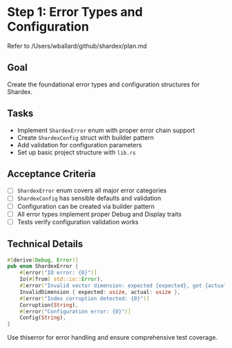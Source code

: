 # Step 1: Error Types and Configuration

Refer to /Users/wballard/github/shardex/plan.md

## Goal
Create the foundational error types and configuration structures for Shardex.

## Tasks
- Implement `ShardexError` enum with proper error chain support
- Create `ShardexConfig` struct with builder pattern
- Add validation for configuration parameters
- Set up basic project structure with `lib.rs`

## Acceptance Criteria
- [ ] `ShardexError` enum covers all major error categories
- [ ] `ShardexConfig` has sensible defaults and validation
- [ ] Configuration can be created via builder pattern
- [ ] All error types implement proper Debug and Display traits
- [ ] Tests verify configuration validation works

## Technical Details
```rust
#[derive(Debug, Error)]
pub enum ShardexError {
    #[error("IO error: {0}")]
    Io(#[from] std::io::Error),
    #[error("Invalid vector dimension: expected {expected}, got {actual}")]
    InvalidDimension { expected: usize, actual: usize },
    #[error("Index corruption detected: {0}")]
    Corruption(String),
    #[error("Configuration error: {0}")]
    Config(String),
}
```

Use thiserror for error handling and ensure comprehensive test coverage.